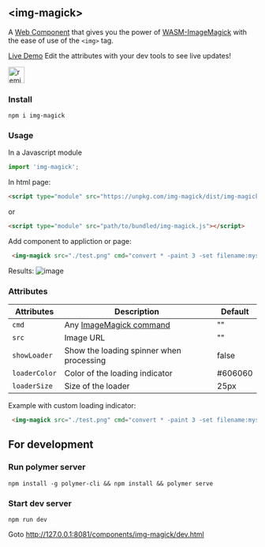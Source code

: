 ## &lt;img-magick&gt;

A [Web Component](https://www.webcomponents.org/) that gives you the power of [WASM-ImageMagick](https://github.com/KnicKnic/WASM-ImageMagick) with the ease of use of the ```<img>``` tag.

[Live Demo](https://f0urfingeredfish.github.io/img-magick/) Edit the attributes with your dev tools to see live updates!
<!-- Remix Button -->
<a href="https://glitch.com/edit/?utm_content=project_f0urfingeredfish-img-magick-examples&utm_source=remix_this&utm_medium=button&utm_campaign=glitchButton#!/remix/f0urfingeredfish-img-magick-examples">
  <img src="https://cdn.glitch.com/2bdfb3f8-05ef-4035-a06e-2043962a3a13%2Fremix%402x.png?1513093958726" alt="remix this" height="33">
</a>

### Install
```
npm i img-magick
```

### Usage
In a Javascript module
```js
import 'img-magick';
```

In html page:
```html
<script type="module" src="https://unpkg.com/img-magick/dist/img-magick.umd.js"></script>
```
or
```html
<script type="module" src="path/to/bundled/img-magick.js"></script>
```

Add component to appliction or page:
```html
 <img-magick src="./test.png" cmd="convert * -paint 3 -set filename:mysize %t"></img-magick>
```
Results:
![image](https://user-images.githubusercontent.com/399068/73820158-5853f400-47ae-11ea-980e-62a94b30c801.png)

### Attributes

|Attributes|Description|Default|
|---|---|---|
|`cmd`|Any [ImageMagick command](https://imagemagick.org/script/convert.php)| "" |
|`src`|Image URL| "" |
|`showLoader`|Show the loading spinner when processing| false |
|`loaderColor`|Color of the loading indicator| #606060 |
|`loaderSize`|Size of the loader| 25px |

Example with custom loading indicator:
```html
 <img-magick src="./test.png" cmd="convert * -paint 3 -set filename:mysize %t" showLoader loaderSize="100px" loaderColor="red"></img-magick>
```

## For development

### Run polymer server
```
npm install -g polymer-cli && npm install && polymer serve
```
### Start dev server
```
npm run dev
```
Goto http://127.0.0.1:8081/components/img-magick/dev.html

